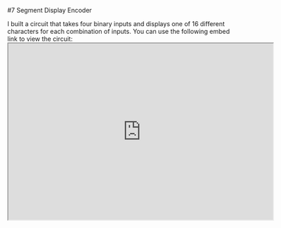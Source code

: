 #7 Segment Display Encoder

  I built a circuit that takes four binary inputs and displays one of 16 different characters for each combination of inputs.
  You can use the following embed link to view the circuit:
    <iframe width="600px" height="400px" src="https://circuitverse.org/simulator/embed/challenge-problem-2-b8025cda-098f-48b9-b1cb-80a08f527292"               id="projectPreview" scrolling="no" webkitAllowFullScreen mozAllowFullScreen allowFullScreen></iframe>
